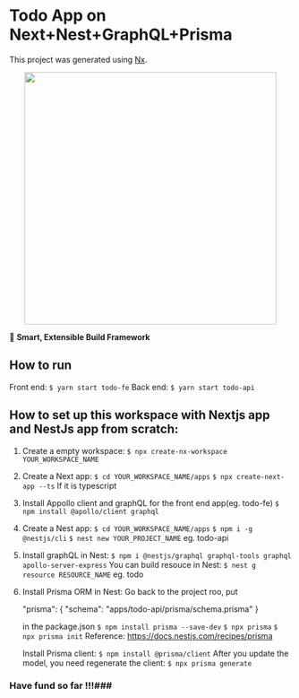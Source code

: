 # Todo App on Next+Nest+GraphQL+Prisma

This project was generated using [Nx](https://nx.dev).

<p style="text-align: center;"><img src="https://raw.githubusercontent.com/nrwl/nx/master/images/nx-logo.png" width="450"></p>

🔎 **Smart, Extensible Build Framework**

## How to run

Front end:
`$ yarn start todo-fe`
Back end:
`$ yarn start todo-api`

## How to set up this workspace with Nextjs app and NestJs app from scratch:

1. Create a empty workspace:
   `$ npx create-nx-workspace YOUR_WORKSPACE_NAME`

2. Create a Next app:
   `$ cd YOUR_WORKSPACE_NAME/apps`
   `$ npx create-next-app --ts` If it is typescript

3. Install Appollo client and graphQL for the front end app(eg. todo-fe)
   `$ npm install @apollo/client graphql`

4. Create a Nest app:
   `$ cd YOUR_WORKSPACE_NAME/apps`
   `$ npm i -g @nestjs/cli`
   `$ nest new YOUR_PROJECT_NAME` eg. todo-api

5. Install graphQL in Nest:
   `$ npm i @nestjs/graphql graphql-tools graphql apollo-server-express`
   You can build resouce in Nest:
   `$ nest g resource RESOURCE_NAME` eg. todo

6. Install Prisma ORM in Nest:
   Go back to the project roo, put

   "prisma": {
   "schema": "apps/todo-api/prisma/schema.prisma"
   }

   in the package.json
   `$ npm install prisma --save-dev`
   `$ npx prisma`
   `$ npx prisma init`
   Reference: https://docs.nestjs.com/recipes/prisma

   Install Prisma client:
   `$ npm install @prisma/client`
   After you update the model, you need regenerate the client:
   `$ npx prisma generate`

### Have fund so far !!!###
